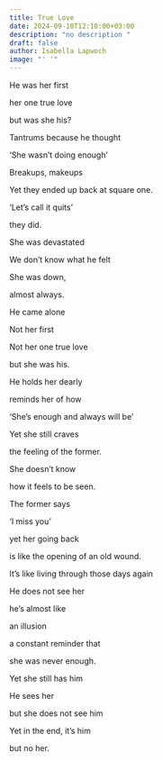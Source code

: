 ```yaml
---
title: True Love
date: 2024-09-10T12:10:00+03:00
description: "no description "
draft: false
author: Isabella Lapwoch
image: "' '"
---
```

He was her first

her one true love

but was she his?

Tantrums because he thought

‘She wasn’t doing enough’

Breakups, makeups

Yet they ended up back at square one.

‘Let’s call it quits’

they did.

She was devastated 

We don’t know what he felt

She was down,

almost always.

He came alone

Not her first

Not her one true love

but she was his.

He holds her dearly

reminds her of how

‘She’s enough and always will be’

Yet she still craves

the feeling of the former.

She doesn’t know

how it feels to be seen.

The former says

‘I miss you’

yet her going back

is like the opening of an old wound.

It’s like living through those days again

He does not see her

he’s almost like

an illusion

a constant reminder that

she was never enough.

Yet she still has him

He sees her

but she does not see him

Yet in the end, it’s him

but no her.
